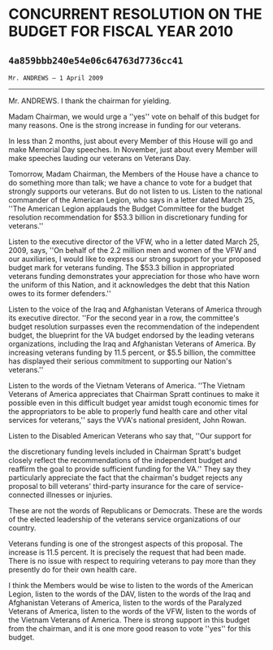 # CONCURRENT RESOLUTION ON THE BUDGET FOR FISCAL YEAR 2010
## `4a859bbb240e54e06c64763d7736cc41`
`Mr. ANDREWS — 1 April 2009`

---


Mr. ANDREWS. I thank the chairman for yielding.

Madam Chairman, we would urge a ''yes'' vote on behalf of this budget 
for many reasons. One is the strong increase in funding for our 
veterans.

In less than 2 months, just about every Member of this House will go 
and make Memorial Day speeches. In November, just about every Member 
will make speeches lauding our veterans on Veterans Day.

Tomorrow, Madam Chairman, the Members of the House have a chance to 
do something more than talk; we have a chance to vote for a budget that 
strongly supports our veterans. But do not listen to us. Listen to the 
national commander of the American Legion, who says in a letter dated 
March 25, ''The American Legion applauds the Budget Committee for the 
budget resolution recommendation for $53.3 billion in discretionary 
funding for veterans.''

Listen to the executive director of the VFW, who in a letter dated 
March 25, 2009, says, ''On behalf of the 2.2 million men and women of 
the VFW and our auxiliaries, I would like to express our strong support 
for your proposed budget mark for veterans funding. The $53.3 billion 
in appropriated veterans funding demonstrates your appreciation for 
those who have worn the uniform of this Nation, and it acknowledges the 
debt that this Nation owes to its former defenders.''

Listen to the voice of the Iraq and Afghanistan Veterans of America 
through its executive director. ''For the second year in a row, the 
committee's budget resolution surpasses even the recommendation of the 
independent budget, the blueprint for the VA budget endorsed by the 
leading veterans organizations, including the Iraq and Afghanistan 
Veterans of America. By increasing veterans funding by 11.5 percent, or 
$5.5 billion, the committee has displayed their serious commitment to 
supporting our Nation's veterans.''

Listen to the words of the Vietnam Veterans of America. ''The Vietnam 
Veterans of America appreciates that Chairman Spratt continues to make 
it possible even in this difficult budget year amidst tough economic 
times for the appropriators to be able to properly fund health care and 
other vital services for veterans,'' says the VVA's national president, 
John Rowan.

Listen to the Disabled American Veterans who say that, ''Our support 
for


the discretionary funding levels included in Chairman Spratt's budget 
closely reflect the recommendations of the independent budget and 
reaffirm the goal to provide sufficient funding for the VA.'' They say 
they particularly appreciate the fact that the chairman's budget 
rejects any proposal to bill veterans' third-party insurance for the 
care of service-connected illnesses or injuries.

These are not the words of Republicans or Democrats. These are the 
words of the elected leadership of the veterans service organizations 
of our country.

Veterans funding is one of the strongest aspects of this proposal. 
The increase is 11.5 percent. It is precisely the request that had been 
made. There is no issue with respect to requiring veterans to pay more 
than they presently do for their own health care.

I think the Members would be wise to listen to the words of the 
American Legion, listen to the words of the DAV, listen to the words of 
the Iraq and Afghanistan Veterans of America, listen to the words of 
the Paralyzed Veterans of America, listen to the words of the VFW, 
listen to the words of the Vietnam Veterans of America. There is strong 
support in this budget from the chairman, and it is one more good 
reason to vote ''yes'' for this budget.